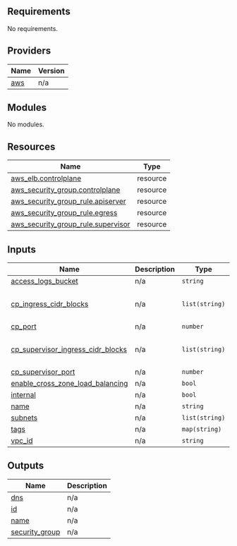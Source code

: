 <!-- BEGIN_TF_DOCS -->
## Requirements

No requirements.

## Providers

| Name | Version |
|------|---------|
| <a name="provider_aws"></a> [aws](#provider\_aws) | n/a |

## Modules

No modules.

## Resources

| Name | Type |
|------|------|
| [aws_elb.controlplane](https://registry.terraform.io/providers/hashicorp/aws/latest/docs/resources/elb) | resource |
| [aws_security_group.controlplane](https://registry.terraform.io/providers/hashicorp/aws/latest/docs/resources/security_group) | resource |
| [aws_security_group_rule.apiserver](https://registry.terraform.io/providers/hashicorp/aws/latest/docs/resources/security_group_rule) | resource |
| [aws_security_group_rule.egress](https://registry.terraform.io/providers/hashicorp/aws/latest/docs/resources/security_group_rule) | resource |
| [aws_security_group_rule.supervisor](https://registry.terraform.io/providers/hashicorp/aws/latest/docs/resources/security_group_rule) | resource |

## Inputs

| Name | Description | Type | Default | Required |
|------|-------------|------|---------|:--------:|
| <a name="input_access_logs_bucket"></a> [access\_logs\_bucket](#input\_access\_logs\_bucket) | n/a | `string` | `"disabled"` | no |
| <a name="input_cp_ingress_cidr_blocks"></a> [cp\_ingress\_cidr\_blocks](#input\_cp\_ingress\_cidr\_blocks) | n/a | `list(string)` | <pre>[<br>  "0.0.0.0/0"<br>]</pre> | no |
| <a name="input_cp_port"></a> [cp\_port](#input\_cp\_port) | n/a | `number` | `6443` | no |
| <a name="input_cp_supervisor_ingress_cidr_blocks"></a> [cp\_supervisor\_ingress\_cidr\_blocks](#input\_cp\_supervisor\_ingress\_cidr\_blocks) | n/a | `list(string)` | <pre>[<br>  "0.0.0.0/0"<br>]</pre> | no |
| <a name="input_cp_supervisor_port"></a> [cp\_supervisor\_port](#input\_cp\_supervisor\_port) | n/a | `number` | `9345` | no |
| <a name="input_enable_cross_zone_load_balancing"></a> [enable\_cross\_zone\_load\_balancing](#input\_enable\_cross\_zone\_load\_balancing) | n/a | `bool` | `true` | no |
| <a name="input_internal"></a> [internal](#input\_internal) | n/a | `bool` | `true` | no |
| <a name="input_name"></a> [name](#input\_name) | n/a | `string` | n/a | yes |
| <a name="input_subnets"></a> [subnets](#input\_subnets) | n/a | `list(string)` | n/a | yes |
| <a name="input_tags"></a> [tags](#input\_tags) | n/a | `map(string)` | `{}` | no |
| <a name="input_vpc_id"></a> [vpc\_id](#input\_vpc\_id) | n/a | `string` | n/a | yes |

## Outputs

| Name | Description |
|------|-------------|
| <a name="output_dns"></a> [dns](#output\_dns) | n/a |
| <a name="output_id"></a> [id](#output\_id) | n/a |
| <a name="output_name"></a> [name](#output\_name) | n/a |
| <a name="output_security_group"></a> [security\_group](#output\_security\_group) | n/a |
<!-- END_TF_DOCS -->